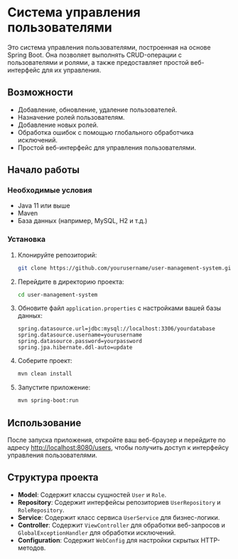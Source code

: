# Система управления пользователями

Это система управления пользователями, построенная на основе Spring Boot. Она позволяет выполнять CRUD-операции с пользователями и ролями, а также предоставляет простой веб-интерфейс для их управления.

## Возможности
- Добавление, обновление, удаление пользователей.
- Назначение ролей пользователям.
- Добавление новых ролей.
- Обработка ошибок с помощью глобального обработчика исключений.
- Простой веб-интерфейс для управления пользователями.

## Начало работы

### Необходимые условия
- Java 11 или выше
- Maven
- База данных (например, MySQL, H2 и т.д.)

### Установка
1. Клонируйте репозиторий:
    ```sh
    git clone https://github.com/yourusername/user-management-system.git
    ```
2. Перейдите в директорию проекта:
    ```sh
    cd user-management-system
    ```
3. Обновите файл `application.properties` с настройками вашей базы данных:
    ```properties
    spring.datasource.url=jdbc:mysql://localhost:3306/yourdatabase
    spring.datasource.username=yourusername
    spring.datasource.password=yourpassword
    spring.jpa.hibernate.ddl-auto=update
    ```
4. Соберите проект:
    ```sh
    mvn clean install
    ```
5. Запустите приложение:
    ```sh
    mvn spring-boot:run
    ```

## Использование
После запуска приложения, откройте ваш веб-браузер и перейдите по адресу [http://localhost:8080/users](http://localhost:8080/users), чтобы получить доступ к интерфейсу управления пользователями.

## Структура проекта
- **Model**: Содержит классы сущностей `User` и `Role`.
- **Repository**: Содержит интерфейсы репозиториев `UserRepository` и `RoleRepository`.
- **Service**: Содержит класс сервиса `UserService` для бизнес-логики.
- **Controller**: Содержит `ViewController` для обработки веб-запросов и `GlobalExceptionHandler` для обработки исключений.
- **Configuration**: Содержит `WebConfig` для настройки скрытых HTTP-методов.
